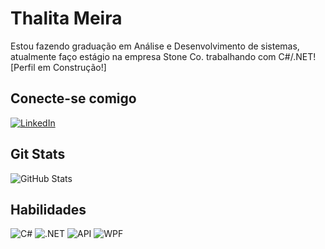 # Thalita Meira

Estou fazendo graduação em Análise e Desenvolvimento de sistemas, atualmente faço estágio na empresa Stone Co. trabalhando com C#/.NET! [Perfil em Construção!]
## Conecte-se comigo 
[![LinkedIn](https://img.shields.io/badge/LinkedIn-000?style=for-the-badge&logo=linkedin&logoColor=0E76A8)](https://www.linkedin.com/in/thalita-meira-ferreira-47ba1721b/)


## Git Stats 
![GitHub Stats](https://github-readme-stats.vercel.app/api?username=ThalitaNK&theme=transparent&bg_color=000&border_color=30A3DC&show_icons=true&icon_color=30A3DC&title_color=E94D5F&text_color=FFF)

## Habilidades 
![C#](https://cdn.jsdelivr.net/npm/@programming-languages-logos/csharp@0.0.0/csharp_256x256.png)
![.NET](https://styles.redditmedia.com/t5_2qh3h/styles/communityIcon_s4j823izlmu91.png)
![API](https://encrypted-tbn0.gstatic.com/images?q=tbn:ANd9GcQynjzQN9p_VZrN8v4q7xese_NbAvFlgROOE-xb0Hz1Q9qA7Ru2tmUVsa3YTmzXG5J1GHQ&usqp=CAU)
![WPF](https://www.westagilelabs.com/wp-content/uploads/2022/10/6-wpf.png)

